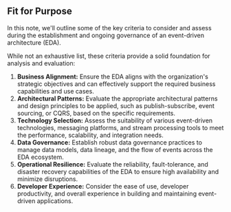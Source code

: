 ## Fit for Purpose

In this note, we'll outline some of the key criteria to consider and assess during the establishment and ongoing governance of an event-driven architecture (EDA).

While not an exhaustive list, these criteria provide a solid foundation for analysis and evaluation:

1. **Business Alignment:** Ensure the EDA aligns with the organization's strategic objectives and can effectively support the required business capabilities and use cases.
1. **Architectural Patterns:** Evaluate the appropriate architectural patterns and design principles to be applied, such as publish-subscribe, event sourcing, or CQRS, based on the specific requirements.
1. **Technology Selection:** Assess the suitability of various event-driven technologies, messaging platforms, and stream processing tools to meet the performance, scalability, and integration needs.
1. **Data Governance:** Establish robust data governance practices to manage data models, data lineage, and the flow of events across the EDA ecosystem.
1. **Operational Resilience:** Evaluate the reliability, fault-tolerance, and disaster recovery capabilities of the EDA to ensure high availability and minimize disruptions.
1. **Developer Experience:** Consider the ease of use, developer productivity, and overall experience in building and maintaining event-driven applications.
